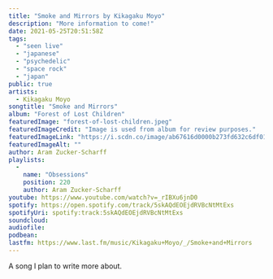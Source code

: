 ```yaml
---
title: "Smoke and Mirrors by Kikagaku Moyo"
description: "More information to come!"
date: 2021-05-25T20:51:58Z
tags:
  - "seen live"
  - "japanese"
  - "psychedelic"
  - "space rock"
  - "japan"
public: true
artists:
  - Kikagaku Moyo
songtitle: "Smoke and Mirrors"
album: "Forest of Lost Children"
featuredImage: "forest-of-lost-children.jpeg"
featuredImageCredit: "Image is used from album for review purposes."
featuredImageLink: "https://i.scdn.co/image/ab67616d0000b273fd632c6df018130724e2fc57"
featuredImageAlt: ""
author: Aram Zucker-Scharff
playlists:
  -
    name: "Obsessions"
    position: 220
    author: Aram Zucker-Scharff
youtube: https://www.youtube.com/watch?v=_rIBXu6jnD0
spotify: https://open.spotify.com/track/5skAQdEOEjdRVBcNtMtExs
spotifyUri: spotify:track:5skAQdEOEjdRVBcNtMtExs
soundcloud:
audiofile:
podbean:
lastfm: https://www.last.fm/music/Kikagaku+Moyo/_/Smoke+and+Mirrors
---
```


A song I plan to write more about.
		
